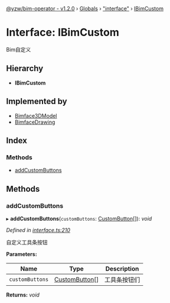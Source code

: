 [@yzw/bim-operator - v1.2.0](../README.md) › [Globals](../globals.md) › ["interface"](../modules/_interface_.md) › [IBimCustom](_interface_.ibimcustom.md)

# Interface: IBimCustom

Bim自定义

## Hierarchy

* **IBimCustom**

## Implemented by

* [Bimface3DModel](../classes/_providers_bimface_bimface_model_.bimface3dmodel.md)
* [BimfaceDrawing](../classes/_providers_bimface_bimface_drawing_.bimfacedrawing.md)

## Index

### Methods

* [addCustomButtons](_interface_.ibimcustom.md#addcustombuttons)

## Methods

###  addCustomButtons

▸ **addCustomButtons**(`customButtons`: [CustomButton](_model_custom_button_.custombutton.md)[]): *void*

*Defined in [interface.ts:210](https://github.com/youkaisteve/bim-operator/blob/6108016/src/interface.ts#L210)*

自定义工具条按钮

**Parameters:**

Name | Type | Description |
------ | ------ | ------ |
`customButtons` | [CustomButton](_model_custom_button_.custombutton.md)[] | 工具条按钮们  |

**Returns:** *void*
